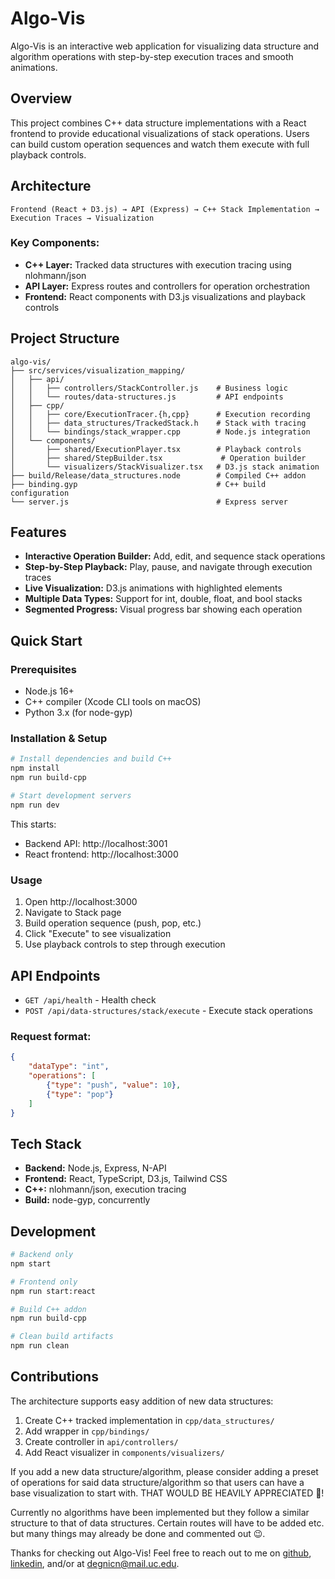 # Algo-Vis
Algo-Vis is an interactive web application for visualizing data structure and algorithm operations with step-by-step execution traces and smooth animations.

## Overview
This project combines C++ data structure implementations with a React frontend to provide educational visualizations of stack operations. Users can build custom operation sequences and watch them execute with full playback controls.

## Architecture
`Frontend (React + D3.js) → API (Express) → C++ Stack Implementation → Execution Traces → Visualization`

### Key Components:
- __C++ Layer:__ Tracked data structures with execution tracing using nlohmann/json
- __API Layer:__ Express routes and controllers for operation orchestration
- __Frontend:__ React components with D3.js visualizations and playback controls

## Project Structure
```mermaid
algo-vis/
├── src/services/visualization_mapping/
│   ├── api/
│   │   ├── controllers/StackController.js    # Business logic
│   │   └── routes/data-structures.js         # API endpoints
│   ├── cpp/
│   │   ├── core/ExecutionTracer.{h,cpp}      # Execution recording
│   │   ├── data_structures/TrackedStack.h    # Stack with tracing
│   │   └── bindings/stack_wrapper.cpp        # Node.js integration
│   └── components/
│       ├── shared/ExecutionPlayer.tsx        # Playback controls
│       ├── shared/StepBuilder.tsx             # Operation builder
│       └── visualizers/StackVisualizer.tsx   # D3.js stack animation
├── build/Release/data_structures.node        # Compiled C++ addon
├── binding.gyp                               # C++ build configuration
└── server.js                                 # Express server
```

## Features
- __Interactive Operation Builder:__ Add, edit, and sequence stack operations
- __Step-by-Step Playback:__ Play, pause, and navigate through execution traces
- __Live Visualization:__ D3.js animations with highlighted elements
- __Multiple Data Types:__ Support for int, double, float, and bool stacks
- __Segmented Progress:__ Visual progress bar showing each operation

## Quick Start
### Prerequisites
- Node.js 16+
- C++ compiler (Xcode CLI tools on macOS)
- Python 3.x (for node-gyp)

### Installation & Setup
```bash
# Install dependencies and build C++
npm install
npm run build-cpp

# Start development servers
npm run dev
```

This starts:
- Backend API: http://localhost:3001
- React frontend: http://localhost:3000

### Usage
1. Open http://localhost:3000
1. Navigate to Stack page
1. Build operation sequence (push, pop, etc.)
1. Click "Execute" to see visualization
1. Use playback controls to step through execution

## API Endpoints
- `GET /api/health` - Health check
- `POST /api/data-structures/stack/execute` - Execute stack operations

### Request format:
```json
{
    "dataType": "int",
    "operations": [
        {"type": "push", "value": 10},
        {"type": "pop"}
    ]
}
```

## Tech Stack
- __Backend:__ Node.js, Express, N-API
- __Frontend:__ React, TypeScript, D3.js, Tailwind CSS
- __C++:__ nlohmann/json, execution tracing
- __Build:__ node-gyp, concurrently

## Development
```bash
# Backend only
npm start

# Frontend only  
npm run start:react

# Build C++ addon
npm run build-cpp

# Clean build artifacts
npm run clean
```

## Contributions
The architecture supports easy addition of new data structures:

1. Create C++ tracked implementation in `cpp/data_structures/`
1. Add wrapper in `cpp/bindings/`
1. Create controller in `api/controllers/`
1. Add React visualizer in `components/visualizers/`

If you add a new data structure/algorithm, please consider adding a preset of operations for said data structure/algorithm so that users can have a base visualization to start with. THAT WOULD BE HEAVILY APPRECIATED :pray:! 

Currently no algorithms have been implemented but they follow a similar structure to that of data structures. Certain routes will have to be added etc. but many things may already be done and commented out :wink:.

Thanks for checking out Algo-Vis! Feel free to reach out to me on [github](https://github.com/c-degni), [linkedin](https://www.linkedin.com/in/christ-degni/), and/or at degnicn@mail.uc.edu.